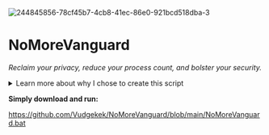 ![244845856-78cf45b7-4cb8-41ec-86e0-921bcd518dba-3](https://github.com/Vudgekek/NoMoreVanguard/assets/70611009/a052a167-1ab7-4f9b-ba0f-343bd9475d38)
# NoMoreVanguard

*Reclaim your privacy, reduce your process count, and bolster your security.*
<details> 
  <summary>Learn more about why I chose to create this script </summary>
https://www.youtube.com/watch?v=_dOCtaBObg4

https://www.theverge.com/2022/6/26/23184009/valorant-monitor-voice-chats-july-13th-riot-games
</details>

**Simply download and run:**

https://github.com/Vudgekek/NoMoreVanguard/blob/main/NoMoreVanguard.bat

